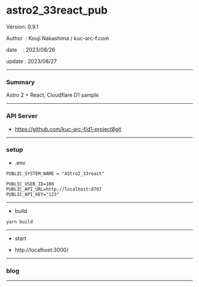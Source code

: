 ﻿# astro2_33react_pub

 Version: 0.9.1

 Author  : Kouji Nakashima / kuc-arc-f.com

 date    : 2023/08/26

 update  : 2023/08/27
***
### Summary

Astro 2 + React,  Cloudflare D1 sample

***
### API Server

* https://github.com/kuc-arc-f/d1-project8git

***
### setup
* .env

```
PUBLIC_SYSTEM_NAME = "AStro2_33react"

PUBLIC_USER_ID=100
PUBLIC_API_URL=http://localhost:8787
PUBLIC_API_KEY="123"
```
***

* build
```
yarn build
```

***
* start

* http://localhost:3000/

***
### blog


***

